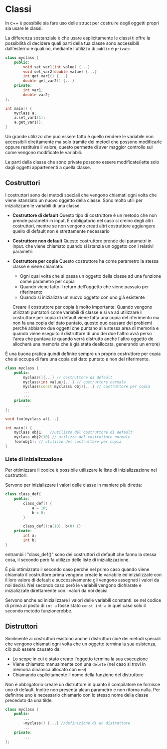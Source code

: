 ﻿# Classi

In c++ è possibile sia fare uso delle struct per costruire degli oggetti propri sia usare le classi.

La differenza sostanziale è che usare esplicitamente le classi ti offre la possibilità di decidere quali parti della tua classe sono accessibili dall'esterno e quali no, mediante l'utilizzo di `public` e `private`

```c++
class myclass {
	public:
		void set_var1(int value) {...}
		void set_var2(double value) {...}
		int get_var1() {...}
		double get_var2() {...}
	private:
		int var1;
		double var2;
};

int main() {
	myclass a;
	a.set_var1(1);
	a.get_var1();
}
```

Un grande utilizzo che può essere fatto è quello rendere le variabile non accessibili direttamente ma solo tramite dei metodi che possono modificarle oppure restituire il valore, questo permette di aver maggior controllo sul come vengono modificate le variabili.

Le parti della classe che sono private possono essere modificate/lette solo dagli oggetti appartenenti a quella classe.


## Costruttori

I costruttori sono dei metodi speciali che vengono chiamati ogni volta che viene istanziato un nuovo oggetto della classe.
Sono molto utili per inizializzare le variabili di una classe.

- **Costruttore di default** Questo tipo di costruttore è un metodo che non prende parametri in input. È obbligatorio nel caso si creino degli altri costruttori, mentre se non vengono creati altri costruttore aggiungere quello di default non è strettamente necessario
- **Costruttore non default** Questo costruttore prende dei parametri in input. che viene chiamato quando si istanzia un oggetto con i relativi parametri
- **Costruttore per copia** Questo costruttore ha come parametro la stessa classe e viene chiamato:
	- Ogni qual volta che si passa un oggetto della classe ad una funzione come parametro per copia
	- Quando viene fatto il return dell'oggetto che viene passato per riferimento 
	- Quando si inizializza un nuovo oggetto con uno già esistente

	Creare il costruttore per copia è molto importante: Quando vengono utilizzati puntatori come variabili di classe e si va ad utilizzare il costruttore per copia di default viene fatta una copia del riferimento ma non fa una copia del dato puntato, questo può causare dei problemi perché abbiamo due oggetti che puntano alla stessa area di memoria e quando viene eseguito il distruttore di uno dei due l'altro avrà perso l'area che puntava (e quando verrà distrutto anche l'altro oggetto de allocherà una memoria che è già stata deallocata, generando un errore)

È una buona pratica quindi definire sempre un proprio costruttore per copia che si occupa di fare una copia del dato puntato e non del riferimento.

```c++
class myclass {
	public:
		myclass(){...} // costruttore di default
		myclass(int value){...} // costruttore normale
		myclass(const myclass& obj){...} // costruttore per copia
		...
		...
	private:
		...
};

void foo(myclass a){...}

int main() {
	myclass obj1;	//utilizzo del costruttore di default
	myclass obj2(10) // utilizzo del costruttore normale
	foo(obj1); // utilizzo del costruttore per copia
}
```

### Liste di inizializzazione 

Per ottimizzare il codice è possibile utilizzare le liste di inizializzazione nei costruttori.

Servono per inizializzare i valori delle classe in maniere più diretta:

```c++
class class_def{
	public:
		class_def() {
			a = 10;
			b = 0;
		}

		class_def():a(10), b(0) {}
	private:
		int a;
		int b;
}
```

entrambi i "class_def()" sono dei costruttori di default che fanno la stessa cosa, il secondo però fa utilizzo delle liste di inizializzazione.

È più ottimizzato il secondo caso perchè nel primo caso quando viene chiamato il costruttore prima vengono create le variabile ed inizializzate con il loro valore di default e successivamente gli vengono assegnati i valori da noi decisi.
Nel secondo caso però le variabili vengono dichiarate e inizializzate direttamente con i valori da noi decisi.

Servono anche ad inizializzare i valori delle variabili constanti: se nel codice di prima al posto di `int a` fosse stato `const int a` in quel caso solo il secondo metodo funzionerebbe.

## Distruttori

Similmente ai costruttori esistono anche i distruttori cioè dei metodi speciali che vengono chiamati ogni volta che un oggetto  termina la sua esistenza, ciò può essere causato da:

- Lo scope in cui è stato creato l'oggetto termina la sua esecuzione
- Viene chiamato manualmente con una `delete` (nel caso si trovi in memoria dinamica allocato con `new`)
- Chiamando esplicitamente il nome della funzione del distruttore

Non è obbligatorio creare un distruttore in quanto il compilatore ne fornisce uno di default. 
Inoltre non presenta alcun parametro e non ritorna nulla.
Per definirne uno è necessario chiamarlo con lo stesso nome della classe preceduto da una tilde.

```c++
class myclass {
	public:
		...
		~myclass() {...} //definizione di un distruttore
		...
	private:
		...
};
```

